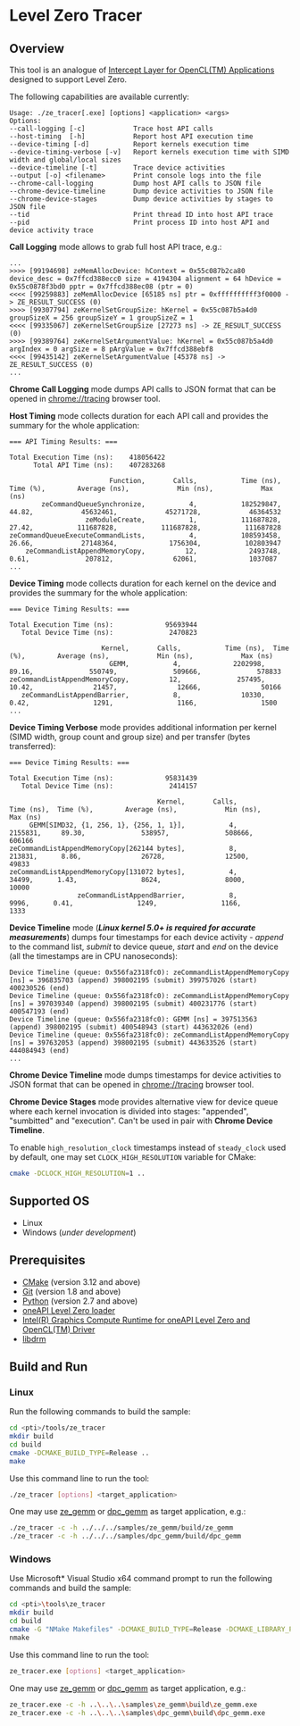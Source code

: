 # Level Zero Tracer
## Overview
This tool is an analogue of [Intercept Layer for OpenCL(TM) Applications](https://github.com/intel/opencl-intercept-layer) designed to support Level Zero.

The following capabilities are available currently:
```
Usage: ./ze_tracer[.exe] [options] <application> <args>
Options:
--call-logging [-c]            Trace host API calls
--host-timing  [-h]            Report host API execution time
--device-timing [-d]           Report kernels execution time
--device-timing-verbose [-v]   Report kernels execution time with SIMD width and global/local sizes
--device-timeline [-t]         Trace device activities
--output [-o] <filename>       Print console logs into the file
--chrome-call-logging          Dump host API calls to JSON file
--chrome-device-timeline       Dump device activities to JSON file
--chrome-device-stages         Dump device activities by stages to JSON file
--tid                          Print thread ID into host API trace
--pid                          Print process ID into host API and device activity trace
```

**Call Logging** mode allows to grab full host API trace, e.g.:
```
...
>>>> [99194698] zeMemAllocDevice: hContext = 0x55c087b2ca80 device_desc = 0x7ffcd388ecc0 size = 4194304 alignment = 64 hDevice = 0x55c0878f3bd0 pptr = 0x7ffcd388ec08 (ptr = 0)
<<<< [99259883] zeMemAllocDevice [65185 ns] ptr = 0xffffffffff3f0000 -> ZE_RESULT_SUCCESS (0)
>>>> [99307794] zeKernelSetGroupSize: hKernel = 0x55c087b5a4d0 groupSizeX = 256 groupSizeY = 1 groupSizeZ = 1
<<<< [99335067] zeKernelSetGroupSize [27273 ns] -> ZE_RESULT_SUCCESS (0)
>>>> [99389764] zeKernelSetArgumentValue: hKernel = 0x55c087b5a4d0 argIndex = 0 argSize = 8 pArgValue = 0x7ffcd388ebf8
<<<< [99435142] zeKernelSetArgumentValue [45378 ns] -> ZE_RESULT_SUCCESS (0)
...
```
**Chrome Call Logging** mode dumps API calls to JSON format that can be opened in [chrome://tracing](https://www.chromium.org/developers/how-tos/trace-event-profiling-tool) browser tool.

**Host Timing** mode collects duration for each API call and provides the summary for the whole application:
```
=== API Timing Results: ===

Total Execution Time (ns):    418056422
      Total API Time (ns):    407283268

                         Function,       Calls,           Time (ns),  Time (%),        Average (ns),            Min (ns),            Max (ns)
        zeCommandQueueSynchronize,           4,           182529847,     44.82,            45632461,            45271728,            46364532
                   zeModuleCreate,           1,           111687828,     27.42,           111687828,           111687828,           111687828
zeCommandQueueExecuteCommandLists,           4,           108593458,     26.66,            27148364,             1756304,           102803947
    zeCommandListAppendMemoryCopy,          12,             2493748,      0.61,              207812,               62061,             1037087
...
```
**Device Timing** mode collects duration for each kernel on the device and provides the summary for the whole application:
```
=== Device Timing Results: ===

Total Execution Time (ns):             95693944
   Total Device Time (ns):              2470823

                       Kernel,       Calls,           Time (ns),  Time (%),        Average (ns),            Min (ns),            Max (ns)
                         GEMM,           4,             2202998,     89.16,              550749,              509666,              578833
zeCommandListAppendMemoryCopy,          12,              257495,     10.42,               21457,               12666,               50166
   zeCommandListAppendBarrier,           8,               10330,      0.42,                1291,                1166,                1500
...
```
**Device Timing Verbose** mode provides additional information per kernel (SIMD width, group count and group size) and per transfer (bytes transferred):
```
=== Device Timing Results: ===

Total Execution Time (ns):             95831439
   Total Device Time (ns):              2414157

                                     Kernel,       Calls,           Time (ns),  Time (%),        Average (ns),            Min (ns),            Max (ns)
     GEMM[SIMD32, {1, 256, 1}, {256, 1, 1}],           4,             2155831,     89.30,              538957,              508666,              606166
zeCommandListAppendMemoryCopy[262144 bytes],           8,              213831,      8.86,               26728,               12500,               49833
zeCommandListAppendMemoryCopy[131072 bytes],           4,               34499,      1.43,                8624,                8000,               10000
                 zeCommandListAppendBarrier,           8,                9996,      0.41,                1249,                1166,                1333
```

**Device Timeline** mode (***Linux kernel 5.0+ is required for accurate measurements***) dumps four timestamps for each device activity - *append* to the command list, *submit* to device queue, *start* and *end* on the device (all the timestamps are in CPU nanoseconds):
```
Device Timeline (queue: 0x556fa2318fc0): zeCommandListAppendMemoryCopy [ns] = 396835703 (append) 398002195 (submit) 399757026 (start) 400230526 (end)
Device Timeline (queue: 0x556fa2318fc0): zeCommandListAppendMemoryCopy [ns] = 397039340 (append) 398002195 (submit) 400231776 (start) 400547193 (end)
Device Timeline (queue: 0x556fa2318fc0): GEMM [ns] = 397513563 (append) 398002195 (submit) 400548943 (start) 443632026 (end)
Device Timeline (queue: 0x556fa2318fc0): zeCommandListAppendMemoryCopy [ns] = 397632053 (append) 398002195 (submit) 443633526 (start) 444084943 (end)
...
```
**Chrome Device Timeline** mode dumps timestamps for device activities to JSON format that can be opened in [chrome://tracing](https://www.chromium.org/developers/how-tos/trace-event-profiling-tool) browser tool.

**Chrome Device Stages** mode provides alternative view for device queue where each kernel invocation is divided into stages: "appended", "sumbitted" and "execution". Can't be used in pair with **Chrome Device Timeline**.

To enable `high_resolution_clock` timestamps instead of `steady_clock` used by default, one may set `CLOCK_HIGH_RESOLUTION` variable for CMake:
```sh
cmake -DCLOCK_HIGH_RESOLUTION=1 ..
```

## Supported OS
- Linux
- Windows (*under development*)

## Prerequisites
- [CMake](https://cmake.org/) (version 3.12 and above)
- [Git](https://git-scm.com/) (version 1.8 and above)
- [Python](https://www.python.org/) (version 2.7 and above)
- [oneAPI Level Zero loader](https://github.com/oneapi-src/level-zero)
- [Intel(R) Graphics Compute Runtime for oneAPI Level Zero and OpenCL(TM) Driver](https://github.com/intel/compute-runtime)
- [libdrm](https://gitlab.freedesktop.org/mesa/drm)

## Build and Run
### Linux
Run the following commands to build the sample:
```sh
cd <pti>/tools/ze_tracer
mkdir build
cd build
cmake -DCMAKE_BUILD_TYPE=Release ..
make
```
Use this command line to run the tool:
```sh
./ze_tracer [options] <target_application>
```
One may use [ze_gemm](../../samples/ze_gemm) or [dpc_gemm](../../samples/dpc_gemm) as target application, e.g.:
```sh
./ze_tracer -c -h ../../../samples/ze_gemm/build/ze_gemm
./ze_tracer -c -h ../../../samples/dpc_gemm/build/dpc_gemm
```
### Windows
Use Microsoft* Visual Studio x64 command prompt to run the following commands and build the sample:
```sh
cd <pti>\tools\ze_tracer
mkdir build
cd build
cmake -G "NMake Makefiles" -DCMAKE_BUILD_TYPE=Release -DCMAKE_LIBRARY_PATH=<level_zero_loader>\lib -DCMAKE_INCLUDE_PATH=<level_zero_loader>\include ..
nmake
```
Use this command line to run the tool:
```sh
ze_tracer.exe [options] <target_application>
```
One may use [ze_gemm](../../samples/ze_gemm) or [dpc_gemm](../../samples/dpc_gemm) as target application, e.g.:
```sh
ze_tracer.exe -c -h ..\..\..\samples\ze_gemm\build\ze_gemm.exe
ze_tracer.exe -c -h ..\..\..\samples\dpc_gemm\build\dpc_gemm.exe
```
